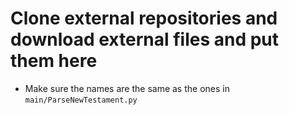 # Clone external repositories and download external files and put them here
- Make sure the names are the same as the ones in `main/ParseNewTestament.py`
